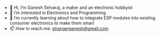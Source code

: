 - 👋 Hi, I’m Ganesh Selvaraj, a maker and an electronic hobbyist
- 👀 I’m interested in Electronics and Programming
- 🌱 I’m currently learning about how to integrate ESP modules into existing consumer electronics to make them smart
- 📫 How to reach me: strangerganesh@gmail.com

<!---
robotsreloaded/robotsreloaded is a ✨ special ✨ repository because its `README.md` (this file) appears on your GitHub profile.
You can click the Preview link to take a look at your changes.
--->
